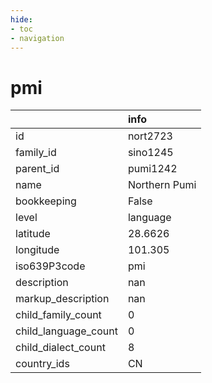 ```yaml
---
hide:
- toc
- navigation
---
```

# pmi
|                      | info          |
|:---------------------|:--------------|
| id                   | nort2723      |
| family_id            | sino1245      |
| parent_id            | pumi1242      |
| name                 | Northern Pumi |
| bookkeeping          | False         |
| level                | language      |
| latitude             | 28.6626       |
| longitude            | 101.305       |
| iso639P3code         | pmi           |
| description          | nan           |
| markup_description   | nan           |
| child_family_count   | 0             |
| child_language_count | 0             |
| child_dialect_count  | 8             |
| country_ids          | CN            |